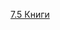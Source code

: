 [7.5 Книги](https://js.web-online.net.ua/1-8-dinamicheskij-html-texnologiya-drag-and-drop-sozdanie-graficheskix-komponent/)
